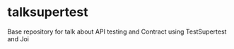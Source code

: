 # talksupertest
Base repository for talk about API testing and Contract using TestSupertest and Joi
